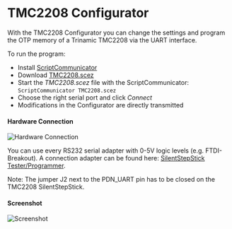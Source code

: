 # TMC2208 Configurator

With the TMC2208 Configurator you can change the settings and program the OTP memory of a Trinamic TMC2208 via the UART interface.

To run the program:
* Install [ScriptCommunicator](https://sourceforge.net/projects/scriptcommunicator/)
* Download [TMC2208.scez](https://github.com/watterott/SilentStepStick/raw/master/docs/ScriptCommunicator/TMC2208.scez)
* Start the *TMC2208.scez* file with the ScriptCommunicator: ```ScriptCommunicator TMC2208.scez```
* Choose the right serial port and click *Connect*
* Modifications in the Configurator are directly transmitted


#### Hardware Connection

![Hardware Connection](https://github.com/watterott/SilentStepStick/raw/master/docs/ScriptCommunicator/hw_connection.png)

You can use every RS232 serial adapter with 0-5V logic levels (e.g. FTDI-Breakout).
A connection adapter can be found here: [SilentStepStick Tester/Programmer](https://github.com/watterott/SilentStepStick#shop).

Note: The jumper J2 next to the PDN_UART pin has to be closed on the TMC2208 SilentStepStick.

#### Screenshot

![Screenshot](https://github.com/watterott/SilentStepStick/raw/master/docs/ScriptCommunicator/screenshot.png)
